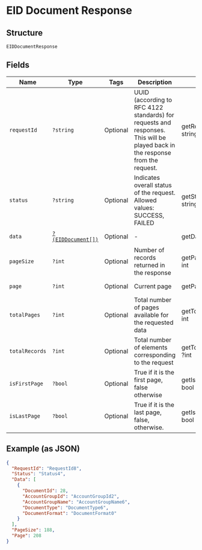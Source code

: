 
# EID Document Response

## Structure

`EIDDocumentResponse`

## Fields

| Name | Type | Tags | Description | Getter | Setter |
|  --- | --- | --- | --- | --- | --- |
| `requestId` | `?string` | Optional | UUID (according to RFC 4122 standards) for requests and responses. This will be played back in the response from the request. | getRequestId(): ?string | setRequestId(?string requestId): void |
| `status` | `?string` | Optional | Indicates overall status of the request. Allowed values: SUCCESS, FAILED | getStatus(): ?string | setStatus(?string status): void |
| `data` | [`?(EIDDocument[])`](../../doc/models/eid-document.md) | Optional | - | getData(): ?array | setData(?array data): void |
| `pageSize` | `?int` | Optional | Number of records returned in the response | getPageSize(): ?int | setPageSize(?int pageSize): void |
| `page` | `?int` | Optional | Current page | getPage(): ?int | setPage(?int page): void |
| `totalPages` | `?int` | Optional | Total number of pages available for the requested data | getTotalPages(): ?int | setTotalPages(?int totalPages): void |
| `totalRecords` | `?int` | Optional | Total number of elements corresponding to the request | getTotalRecords(): ?int | setTotalRecords(?int totalRecords): void |
| `isFirstPage` | `?bool` | Optional | True if it is the first page, false otherwise | getIsFirstPage(): ?bool | setIsFirstPage(?bool isFirstPage): void |
| `isLastPage` | `?bool` | Optional | True if it is the last page, false, otherwise. | getIsLastPage(): ?bool | setIsLastPage(?bool isLastPage): void |

## Example (as JSON)

```json
{
  "RequestId": "RequestId8",
  "Status": "Status4",
  "Data": [
    {
      "DocumentId": 28,
      "AccountGroupId": "AccountGroupId2",
      "AccountGroupName": "AccountGroupName6",
      "DocumentType": "DocumentType6",
      "DocumentFormat": "DocumentFormat0"
    }
  ],
  "PageSize": 188,
  "Page": 208
}
```

